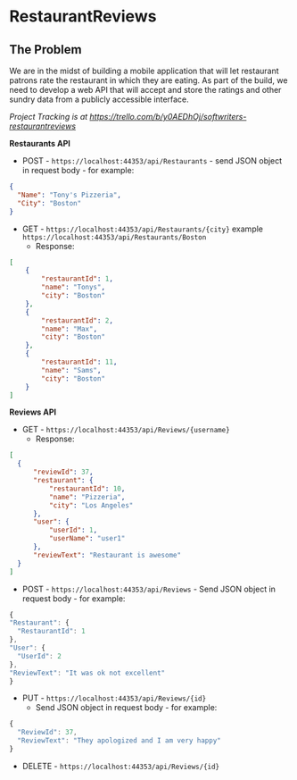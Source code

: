 RestaurantReviews
=================

The Problem
--------------
We are in the midst of building a mobile application that will let restaurant patrons rate the restaurant in which they are eating. As part of the build, we need to develop a web API that will accept and store the ratings and other sundry data from a publicly accessible interface. 

*Project Tracking is at https://trello.com/b/y0AEDhOj/softwriters-restaurantreviews*

**Restaurants API**
 - POST -   `https://localhost:44353/api/Restaurants` - send JSON object in request body - for example: 
  ```json
{
	"Name": "Tony's Pizzeria",
	"City": "Boston"
}
  ```
 - GET -    `https://localhost:44353/api/Restaurants/{city}`
     example 
     `https://localhost:44353/api/Restaurants/Boston`
      - Response:
```json
[
    {
        "restaurantId": 1,
        "name": "Tonys",
        "city": "Boston"
    },
    {
        "restaurantId": 2,
        "name": "Max",
        "city": "Boston"
    },
    {
        "restaurantId": 11,
        "name": "Sams",
        "city": "Boston"
    }
]
```
**Reviews API**
 - GET -          `https://localhost:44353/api/Reviews/{username}`
     - Response:
  ``` json
  [
    {
        "reviewId": 37,
        "restaurant": {
            "restaurantId": 10,
            "name": "Pizzeria",
            "city": "Los Angeles"
        },
        "user": {
            "userId": 1,
            "userName": "user1"
        },
        "reviewText": "Restaurant is awesome"
    }
]
```
 - POST -   `https://localhost:44353/api/Reviews`  - Send JSON object in request body - for example: 
  
  ``` javascript
{
  "Restaurant": {
    "RestaurantId": 1
  },
  "User": {
    "UserId": 2
  },
  "ReviewText": "It was ok not excellent"
}
  ```
  - PUT -          `https://localhost:44353/api/Reviews/{id}` 
    - Send JSON object in request body - for example: 
  ``` javascript
{
	"ReviewId": 37,
	"ReviewText": "They apologized and I am very happy"
}
```
 - DELETE - `https://localhost:44353/api/Reviews/{id}`
    

  
